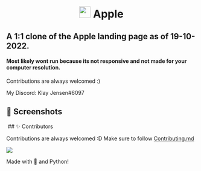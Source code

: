 <h1 align="center"> <img src="https://upload.wikimedia.org/wikipedia/commons/thumb/3/31/Apple_logo_white.svg/1200px-Apple_logo_white.svg.png" width="30px"> Apple

## A 1:1 clone of the Apple landing page as of 19-10-2022.







#### Most likely wont run because its not responsive and not made for your computer resolution.

Contributions are always welcomed :)

My Discord: Klay Jensen#6097

## 📸 Screenshots
<img src="" />
## ✨ Contributors

Contributions are always welcomed :D Make sure to follow [Contributing.md](/CONTRIBUTING.md)

<a href="https://github.com/tejas2510/KlayBot-v6/graphs/contributors">
  <img src="[https://contrib.rocks/image?repo=tejas2510/KlayBot-v6](https://github.com/tejas2510/AppleWebsiteClone/blob/main/assets/screencapture-192-168-29-74-5500-index-html-2022-10-28-22_59_50.png?raw=true)" />
</a>


Made with 💖 and Python!


